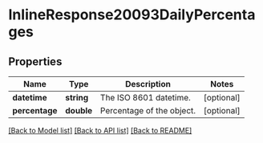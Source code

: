 # InlineResponse20093DailyPercentages

## Properties
Name | Type | Description | Notes
------------ | ------------- | ------------- | -------------
**datetime** | **string** | The ISO 8601 datetime. | [optional] 
**percentage** | **double** | Percentage of the object. | [optional] 

[[Back to Model list]](../README.md#documentation-for-models) [[Back to API list]](../README.md#documentation-for-api-endpoints) [[Back to README]](../README.md)


